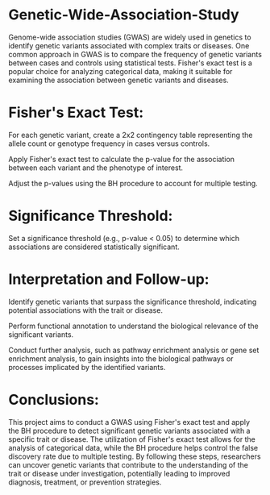 # Genetic-Wide-Association-Study
Genome-wide association studies (GWAS) are widely used in genetics to identify genetic variants associated
with complex traits or diseases. One common approach in GWAS is to compare the frequency of genetic variants
between cases and controls using statistical tests. Fisher's exact test is a popular choice for analyzing 
categorical data, making it suitable for examining the association between genetic variants and diseases.

#  Fisher's Exact Test:
For each genetic variant, create a 2x2 contingency table representing the allele count or genotype 
frequency in cases versus controls.

Apply Fisher's exact test to calculate the p-value for the association between each variant and 
the phenotype of interest.

Adjust the p-values using the BH procedure to account for multiple testing.

#  Significance Threshold:
Set a significance threshold (e.g., p-value < 0.05) to determine which associations are considered statistically significant.

#  Interpretation and Follow-up:

Identify genetic variants that surpass the significance threshold, indicating potential associations with the trait or disease.

Perform functional annotation to understand the biological relevance of the significant variants.

Conduct further analysis, such as pathway enrichment analysis or gene set enrichment analysis, to gain insights into the biological 
pathways or processes implicated by the identified variants.

# Conclusions:

This project aims to conduct a GWAS using Fisher's exact test and apply the BH procedure to detect significant
genetic variants associated with a specific trait or disease. The utilization of Fisher's exact test allows for 
the analysis of categorical data, while the BH procedure helps control the false discovery rate due to multiple testing.
By following these steps, researchers can uncover genetic variants that contribute to the understanding of the trait or
disease under investigation, potentially leading to improved diagnosis, treatment, or prevention strategies.
